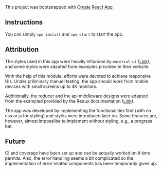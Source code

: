 This project was bootstrapped with [Create React App](https://github.com/facebookincubator/create-react-app).

## Instructions

You can simply `npm install` and `npm start` to start the app.

## Attribution

The styles used in this app were heavily influnced by `material-ui` ([Link](https://material-ui-next.com)), and some styles were adapted from examples provided in their website.

With the help of this module, efforts were devoted to achieve responsive UIs. Under priliminary manuel testing, the app
should work from mobile devices with small screens up to 4K monitors.

Additionally, the reducer and the api middleware designs were adapted from the exampled provided by the Redux documentation ([Link](https://redux.js.org/docs/introduction/Examples.html)).

The app was developed by implementing the functionalities first (with no css or js for styling) and styles were introduced later on. Some features are, however, almost impossilbe to implement without styling, e.g., a progress bar.

## Future

CI and coverage have been set up and can be actually worked on if time permits. Also, the error handling seems a bit complicated so the implementation of error related components has been temporarily given up.
